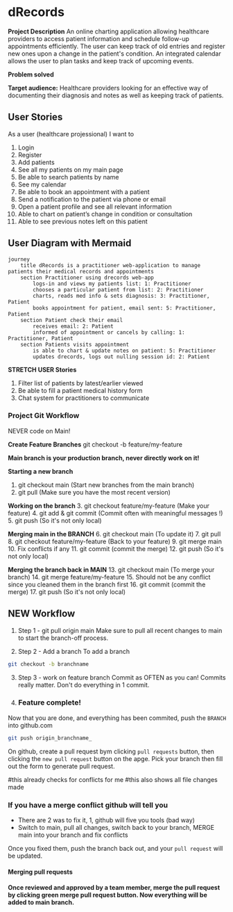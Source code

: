 # dRecords

**Project Description**
An online charting application allowing healthcare providers to access patient information and schedule follow-up appointments efficiently. The user can keep track of old entries and register new ones upon a change in the patient's condition. An integrated calendar allows the user to plan tasks and keep track of upcoming events.

**Problem solved** 

**Target audience:** Healthcare providers looking for an effective way of documenting their diagnosis and notes as well as keeping track of patients.


## User Stories
As a user (healthcare projessional) I want to
1. Login
2. Register
3. Add patients
4. See all my patients on my main page
5. Be able to search patients by name
6. See my calendar
7. Be able to book an appointment with a patient
8. Send a notification to the patient via phone or email
8. Open a patient profile and see all relevant information
10. Able to chart on patient’s change in condition or consultation
11. Able to see previous notes left on this patient

## User Diagram with Mermaid

``` mermaid
journey
	title dRecords is a practitioner web-application to manage patients their medical records and appointments
	section Practitioner using drecords web-app
		logs-in and views my patients list: 1: Practitioner
		chooses a particular patient from list: 2: Practitioner
		charts, reads med info & sets diagnosis: 3: Practitioner, Patient
		books appointment for patient, email sent: 5: Practitioner, Patient
	section Patient check their email
		receives email: 2: Patient
		informed of appointment or cancels by calling: 1: Practitioner, Patient
	section Patients visits appointment
		is able to chart & update notes on patient: 5: Practitioner
		updates drecords, logs out nulling session id: 2: Patient
```
**STRETCH USER Stories**
1. Filter list of patients by latest/earlier viewed
2. Be able to fill a patient medical history form
3. Chat system for practitioners to communicate

### Project Git Workflow
NEVER code on Main!

**Create Feature Branches** 
git checkout -b feature/my-feature

**Main branch is your production branch, never directly work on it!**

**Starting a new branch**
1. git checkout main (Start new branches from the main branch)
2. git pull (Make sure you have the most recent version)

**Working on the branch** 
3. git checkout feature/my-feature (Make your feature) 
4. git add & git commit (Commit often with meaningful messages !) 
5. git push (So it's not only local)

**Merging main in the BRANCH**
6. git checkout main (To update it)
7. git pull 
8. git checkout feature/my-feature (Back to your feature) 
9. git merge main 
10. Fix conflicts if any 
11. git commit (commit the merge) 
12. git push (So it's not only local)

**Merging the branch back in MAIN** 
13. git checkout main (To merge your branch) 
14. git merge feature/my-feature 
15. Should not be any conflict since you cleaned them in the branch first 
16. git commit (commit the merge) 
17. git push (So it's not only local)

## NEW Workflow 
1. Step 1 - git pull origin main
Make sure to pull all recent changes to main to start the branch-off process.

2. Step 2 - Add a branch 
To add a branch 
```sh
git checkout -b branchname
```
3. Step 3 - work on feature branch
Commit as OFTEN as you can! Commits really matter. Don't do everything in 1 commit.

4. ### Feature complete!

Now that you are done, and everything has been commited, push the `BRANCH` into github.com

```sh
git push origin_branchname_
```
On github, create a pull request bym clicking `pull requests` button, then clicking the `new pull request` button on the apge. Pick your branch then fill out the form to generate pull request.

#this already checks for conflicts for me
#this also shows all file changes made


### If you have a merge conflict github will tell you

- There are 2 was to fix it, 1, github will five you tools (bad way)
- Switch to main, pull all changes, switch back to your branch, MERGE main into your branch and fix conflicts

Once you fixed them, push the branch back out, and your `pull request` will be updated.


#### Merging pull requests
#### Once reviewed and approved by a team member, merge the pull request by clicking green merge pull request button. Now everything will be added to main branch.
